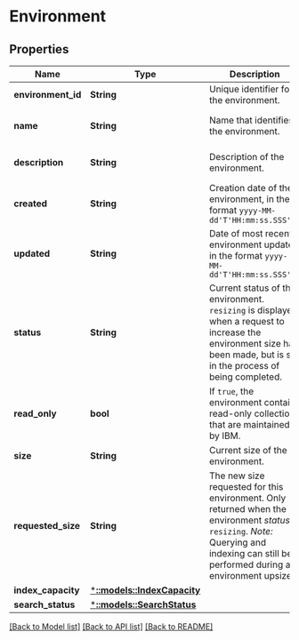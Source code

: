 # Environment

## Properties
Name | Type | Description | Notes
------------ | ------------- | ------------- | -------------
**environment_id** | **String** | Unique identifier for the environment. | [optional] 
**name** | **String** | Name that identifies the environment. | [optional] [default to ]
**description** | **String** | Description of the environment. | [optional] [default to ]
**created** | **String** | Creation date of the environment, in the format `yyyy-MM-dd'T'HH:mm:ss.SSS'Z'` | [optional] 
**updated** | **String** | Date of most recent environment update, in the format `yyyy-MM-dd'T'HH:mm:ss.SSS'Z'` | [optional] 
**status** | **String** | Current status of the environment. `resizing` is displayed when a request to increase the environment size has been made, but is still in the process of being completed. | [optional] 
**read_only** | **bool** | If `true`, the environment contains read-only collections that are maintained by IBM. | [optional] 
**size** | **String** | Current size of the environment. | [optional] 
**requested_size** | **String** | The new size requested for this environment. Only returned when the environment *status* is `resizing`.  *Note:* Querying and indexing can still be performed during an environment upsize. | [optional] 
**index_capacity** | [***::models::IndexCapacity**](IndexCapacity.md) |  | [optional] 
**search_status** | [***::models::SearchStatus**](SearchStatus.md) |  | [optional] 

[[Back to Model list]](../README.md#documentation-for-models) [[Back to API list]](../README.md#documentation-for-api-endpoints) [[Back to README]](../README.md)


